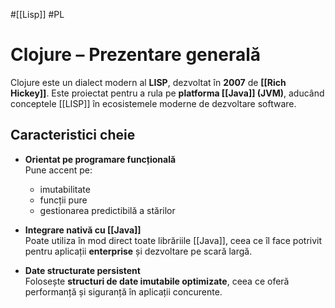 #[[Lisp]] #PL 
# Clojure – Prezentare generală

Clojure este un dialect modern al **LISP**, dezvoltat în **2007** de **[[Rich Hickey]]**. Este proiectat pentru a rula pe **platforma [[Java]] (JVM)**, aducând conceptele [[LISP]] în ecosistemele moderne de dezvoltare software.

##  Caracteristici cheie

- **Orientat pe programare funcțională**  
  Pune accent pe:
  - imutabilitate
  - funcții pure
  - gestionarea predictibilă a stărilor

- **Integrare nativă cu [[Java]]**  
  Poate utiliza în mod direct toate librăriile [[Java]], ceea ce îl face potrivit pentru aplicații **enterprise** și dezvoltare pe scară largă.

- **Date structurate persistent**  
  Folosește **structuri de date imutabile optimizate**, ceea ce oferă performanță și siguranță în aplicații concurente.



